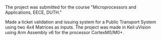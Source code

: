 The project was submitted for the course "Microprocessors and Applications, EECE, DUTH."


Made a ticket validation and issuing system for a Public Transport System using two 4x4 Matrices as inputs.
The project was made in Keil uVision using Arm Assembly v6 for the processor CortexM0/M0+.
